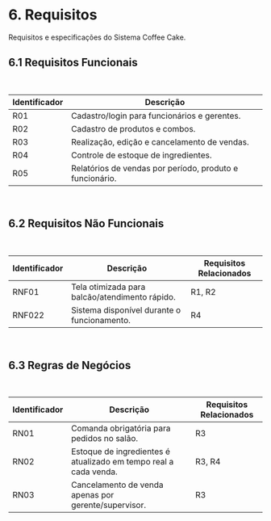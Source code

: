 # 6. Requisitos
Requisitos e especificações do Sistema Coffee Cake.

## 6.1 Requisitos Funcionais

<br>

|Identificador|Descrição|
|-|-|
|R01|Cadastro/login para funcionários e gerentes.|
|R02|Cadastro de produtos e combos.|
|R03|Realização, edição e cancelamento de vendas.|
|R04|Controle de estoque de ingredientes.|
|R05|Relatórios de vendas por período, produto e funcionário.|

<br>

## 6.2 Requisitos Não Funcionais

<br>

|Identificador|Descrição|Requisitos Relacionados|
|-|-|-|
|RNF01|Tela otimizada para balcão/atendimento rápido.|R1, R2|
|RNF022|Sistema disponível durante o funcionamento.|R4|
<br>

## 6.3 Regras de Negócios

<br>

|Identificador|Descrição|Requisitos Relacionados|
|-|-|-|
|RN01|Comanda obrigatória para pedidos no salão.|R3|
|RN02|Estoque de ingredientes é atualizado em tempo real a cada venda.|R3, R4|
|RN03|Cancelamento de venda apenas por gerente/supervisor.|R3|

<br>


